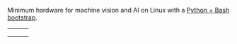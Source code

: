 Minimum hardware for machine vision and AI on Linux with a [Python + Bash bootstrap](https://github.com/kamangir/bluer-sbc).

|   |   |   |
| --- | --- | --- |
|  |  |  |
|  |  |  |
|  |  |  |
